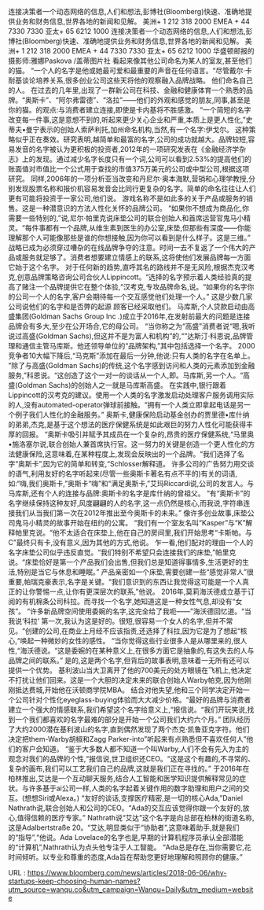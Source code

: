 连接决策者一个动态网络的信息,人们和想法,彭博社(Bloomberg)快速、准确地提供业务和财务信息,世界各地的新闻和见解。 
 美洲+ 1 212 318 2000 
 EMEA + 44 7330 7330 
 亚太+ 65 6212 1000 
 连接决策者一个动态网络的信息,人们和想法,彭博社(Bloomberg)快速、准确地提供业务和财务信息,世界各地的新闻和见解。 
 美洲+ 1 212 318 2000 
 EMEA + 44 7330 7330 
 亚太+ 65 6212 1000 
 华盛顿邮报的摄影师:雅娜Paskova /盖蒂图片社 
 看起来像其他公司命名为某人的室友,甚至他们的猫。 
 “一个人的名字是他或她最可爱和最重要的声音在任何语言。“尽管戴尔·卡耐基谈论培养关系,很多创业公司这些天将他的观察融入品牌战略。 
 他们命名自己的人。 
 在过去的几年里,出现了一群新公司在科技、金融和健康体育一个熟悉的品牌。“奥斯卡”、“阿尔弗雷德”、“洛拉”——他们的外观和感觉的朋友,同事,甚至是你的猫。的观点:与消费者建立连接,即使是卡内基将不胜感激。 
 “一个简短的名字改变每一件事,这是意想不到的,听起来更少关心企业和严重,本质上是更人性化,”史蒂夫•曼宁表示的创始人索萨利托,加州命名机构,当然,有一个名字:伊戈尔。 
 这种策略似乎正在奏效。研究表明,越简单和最富的名字,公司的成功就越大。品牌较短,容易发音的名字被认为更积极的投资者,2012年的一项研究发表在《金融经济学杂志》上的发现。通过减少名字长度只有一个词,公司可以看到2.53%的提高他们的账面值对市值比一个公式用于查找的市值375万美元的公司或中型公司,根据这项研究。 
 同样,2006年的一项分析亚当改变和丹尼尔·奥本海默,营销和心理学教授,分别发现股票名称和报价机容易发音会比同行更复杂的名字。简单的命名往往让人们更有可能将投资于一家公司,他们说。 
 游戏名称不是如此多的关于产品或服务的销售。这是一种潜意识的方法人性化关怀的品牌公司。 
 “如果你不想成为商品化,你需要一些特别的,”说,尼尔·帕里克说床垫公司的联合创始人和首席运营官鬼马小精灵。“每件事都有一个品牌,从维生素到医生的办公室,床垫,但那些有深度——你能理解那个人可能像那些是谁的你想接触,因为你可以看到是什么样子。这是三维。” 
 战略已成为必须穿过嘈杂的在线品牌争夺的注意。时间一去不复返了一个伟大的产品或服务就足够了。消费者想要建立情感上的联系,这将使他们发展品牌每一方面它始于这个名字。 
 对于任何新的趋势,直呼其名的路线并不是无风险,根据杰克汉考克,创意品牌策略咨询公司合伙人Lippincott。“选择的名字预示着人类经验真的提高了赌注一个品牌提供它在整个体验,“汉考克,专攻品牌命名,说。“如果你的名字你的公司一个人的名字,客户会期待每一个交互感觉他们处理一个人。” 
 这是少数几家公司说他们的名字和是否弊的起源 
 顾客已经采取他们。 
 马库斯,个人贷款启动由高盛集团(Goldman Sachs Group Inc .)成立于2016年,在发射前最大的问题是连接品牌会有多大,至少在公开场合,它的母公司。 
 “当你称之为“高盛”消费者说“嗯,我听说过高盛(Goldman Sachs),但这并不是为富人和机构”的,“”达斯汀·科恩说,品牌管理和通信主管马库斯。他还领导单位的“品牌架构,”其中包括选择一个名字。 
 2000竞争者10大幅下降后,“马克斯”添加在最后一分钟,他说:只有人类的名字在名单上。 
 ”除了与高盛(Goldman Sachs)的传统,这个名字感到访问和人类的元素添加到金融服务,”科恩说。“这创造了这个一对一的谈话从一个人,即。马库斯,另一个人。“高盛(Goldman Sachs)的创始人之一就是马库斯高盛。 
 在实践中,银行跟着Lippincott的汉考克的建议。使用一个人类的名字激发启动处理客户服务调用实际的人,没有automated-operator弹球前接触。“拥有一个人类立即拿起电话是另一个例子我们人性化的金融服务。” 
 奥斯卡,健康保险启动基金创办的贾里德•库什纳的弟弟,杰克,是基于这个想法的医疗保健系统是如此艰巨的努力人性化可能获得丰厚的回报。 
 “奥斯卡吸引并赋予其成员在一个复杂的,昂贵的医疗保健系统,“马里奥•施洛塞尔说,联合创始人兼首席执行官。这一努力的关键是创造一个更人性化的方法健康保险,这意味着,在某种程度上,发现会反映出的一个品牌。“我们选择了名字“奥斯卡”,因为它的简单和转变,“Schlosser解释道。 
 许多公司的广告努力用交谈的语气,利用友好的名字听起来(尽管一些奥斯卡著名有点不平的)有关的词语,如:“嗨,我们奥斯卡,”奥斯卡“嗨”和“满足奥斯卡,”艾玛Riccardi说,公司的发言人。与马库斯,还有个人的连接与品牌:奥斯卡的名字是库什纳的曾祖父。 
 “有“奥斯卡”的名字继续保持这种友好,风度翩翩的人的名字,这一点仍然是核心,而我说,字符串连接我们从当我们第一次在2012年推出至今奥斯卡的未来。” 
 像许多创业故事,床垫公司鬼马小精灵的故事开始在纽约的公寓。 
 “我们有一个室友名叫“Kasper”与“K”解释帕里克说。“他不太适合在床垫上,他在自己的房间里,我们开始思考“卡斯帕。与C”最终只有卡,没有意义,因为其他的方式,他说。 
 乍一看,他们配对的理由一个人的名字床垫公司似乎违反直觉。“我们特别不希望只会连接我们的床垫,”帕里克说。“床垫恰好是第一个产品我们会出售,但我们总是知道得事情多,生活更好的生活,特别是当它与休息和睡眠。” 
 产品亲密如一个床垫,需要创建一些“感觉非常人”很重要,帕瑞克豪表示,名字是关键。“我们意识到的东西让我觉得这可能是一个人真正的让你警惕一点,让你有更深层次的联系,”他说。 
 2016年,莫莉海沃德成立基于订阅的有机棉条公司科拉。而寻找一个名字,她知道这是一种女性气息,却没有“女孩”。 
 “许多新品牌空间使用委婉的名字,这完全给了我呃——”海沃德回忆道。“当我说‘科拉’ 
 第一次,我认为这是好的。很短,很容易一个女人的名字,但并不常见。“创建的公司,在商业上月经不应该指责,还选择了科拉,因为它是为了想起“核心,“唤起一种微妙的女性的感性。 
 “当你觉得这些行业很多人是从哪里来的,很人性,“海沃德说。“这是委婉的在某种意义上,在很多方面它是抽象的,有这失去的人与品牌之间的联系。” 
 是的,这是两个名字,但背后的故事表明,意味着一无所有还可以提供一个优势。 
 基利波山当大卫离开了他的700美元的处方眼镜在飞机上,他决定不打扰让他们回来。这是一个大胆的决定未来的联合创始人Warby帕克,因为他刚刚抵达费城,开始他在沃顿商学院MBA。 
 结合对他失望,他和三个同学决定开始一个公司针对个性化eyeglass-buying体验而大大减少价格。“最好的品牌与消费者建立一个强大的情感联系,我们希望这个名字给意义上,“报信说。“我们开玩笑说,找到一个我们都喜欢的名字最难的部分是开始一个公司我们大约六个月。” 
 团队经历了大约2000潜在基利波山的名字,直到偶然发现了两个杰克·凯鲁亚克字符。他们决定把them-Warby胡椒和Zagg Parker-into”听起来有点熟悉但不喜欢任何人”他们的客户会知道。 
 “鉴于大多数人都不知道一个叫Warby,人们不会有先入为主的观念对我们的品牌的个性,“报信说,世卫组织还CEO。“这是这个有趣的,不寻常的、复杂的画布,我们可以工艺我们自己的品牌,这就是我们正在寻找的。” 
 于2016年在柏林推出,艾达是一个互动聊天服务,结合人工智能和医学知识提供解释常见的症状。与许多基于ai公司一样,人类的名字起着关键作用的数字助理和用户之间的交互。(想想Siri或Alexa。) 
 “友好的谈话,支撑医疗精密,是一切的核心Ada,”Daniel Nathrath说,联合创始人和公司的CEO。“Ada的交互应该觉得你跟一个友好的,放心,值得信赖的医疗专家。” 
 Nathrath说“艾达”这个名字是向总部在柏林的街道名称,这是Adalbertstraße 20。“艾达,明显类似于“协助者”,这意味着助手,就是我们的“指导”,“他说。Ada Lovelace的名字也是,早期的计算机程序员承认全部潜能的“计算机”,Nathrath认为点头他专注于人工智能。 
 “Ada总是存在,当你需要它,花时间倾听。以专业和尊重的态度,Ada旨在帮助您更好地理解和照顾你的健康。” 
  
   
  URL : https://www.bloomberg.com/news/articles/2018-06-06/why-startups-keep-choosing-human-names?utm_source=wanqu.co&utm_campaign=Wanqu+Daily&utm_medium=website